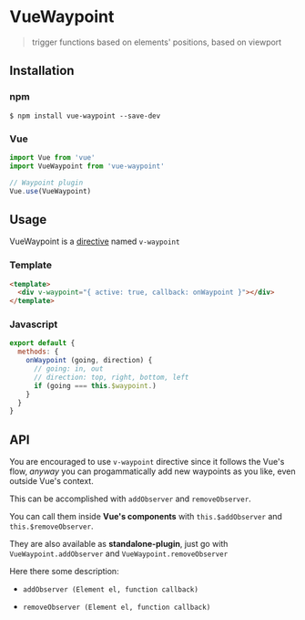 # VueWaypoint

> trigger functions based on elements' positions, based on viewport

## Installation

### npm

```
$ npm install vue-waypoint --save-dev
```

### Vue

```js
import Vue from 'vue'
import VueWaypoint from 'vue-waypoint'

// Waypoint plugin
Vue.use(VueWaypoint)
```

## Usage

VueWaypoint is a [directive](https://vuejs.org/v2/guide/syntax.html#Directives) named `v-waypoint`

### Template

```html
<template>
  <div v-waypoint="{ active: true, callback: onWaypoint }"></div>
</template>

```

### Javascript

```js
export default {
  methods: {
    onWaypoint (going, direction) {
      // going: in, out
      // direction: top, right, bottom, left
      if (going === this.$waypoint.)
    }
  }
}
```

## API

You are encouraged to use `v-waypoint` directive since it follows the Vue's flow, *anyway* you can progammatically add new waypoints as you like, even outside Vue's context.

This can be accomplished with `addObserver` and `removeObserver`.

You can call them inside **Vue's components** with `this.$addObserver` and `this.$removeObserver`.

They are also available as **standalone-plugin**, just go with `VueWaypoint.addObserver` and `VueWaypoint.removeObserver`

Here there some description:

- `addObserver (Element el, function callback)`

- `removeObserver (Element el, function callback)`
